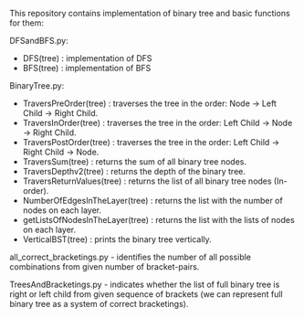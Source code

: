 This repository contains implementation of binary tree and basic functions for them:

DFSandBFS.py:
  - DFS(tree) : implementation of DFS
  - BFS(tree) : implementation of BFS

BinaryTree.py:
  - TraversPreOrder(tree) : traverses the tree in the order: Node → Left Child → Right Child.
  - TraversInOrder(tree) : traverses the tree in the order: Left Child → Node → Right Child.
  - TraversPostOrder(tree) : traverses the tree in the order: Left Child → Right Child → Node.
  - TraversSum(tree) : returns the sum of all binary tree nodes.
  - TraversDepthv2(tree) : returns the depth of the binary tree. 
  - TraversReturnValues(tree) : returns the list of all binary tree nodes (In-order).
  - NumberOfEdgesInTheLayer(tree) : returns the list with the number of nodes on each layer.
  - getListsOfNodesInTheLayer(tree) : returns the list with the lists of nodes on each layer.
  - VerticalBST(tree) : prints the binary tree vertically.

all_correct_bracketings.py - identifies the number of all possible combinations from given number of bracket-pairs.

TreesAndBracketings.py - indicates whether the list of full binary tree is right or left child from given sequence of 
brackets (we can represent full binary tree as a system of correct bracketings).
